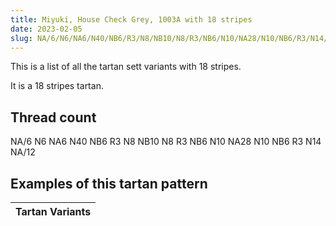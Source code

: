 ```yaml
---
title: Miyuki, House Check Grey, 1003A with 18 stripes
date: 2023-02-05
slug: NA/6/N6/NA6/N40/NB6/R3/N8/NB10/N8/R3/NB6/N10/NA28/N10/NB6/R3/N14/NA/12
---
```

This is a list of all the tartan sett variants with 18 stripes.

It is a 18 stripes tartan.


## Thread count
NA/6 N6 NA6 N40 NB6 R3 N8 NB10 N8 R3 NB6 N10 NA28 N10 NB6 R3 N14 NA/12

## Examples of this tartan pattern

| Tartan Variants |
|---------------|
